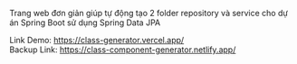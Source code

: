 Trang web đơn giản giúp tự động tạo 2 folder repository và service cho dự án Spring Boot sử dụng Spring Data JPA

Link Demo: https://class-generator.vercel.app/  
Backup Link: https://class-component-generator.netlify.app/
